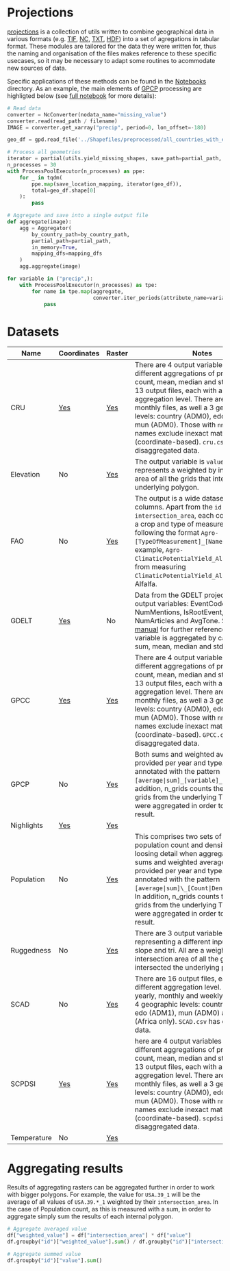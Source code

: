 # Projections

[projections](src/projections) is a collection of utils written to combine geographical data in various formats (e.g. [TIF](src/projections/utils.py), [NC](src/projections/temperature.py), [TXT](src/projections/elevation.py), [HDF](src/projections/modis.py)) into a set of agregations in tabular format. These modules are tailored for the data they were written for, thus the naming and organisation of the files makes reference to these specific usecases, so it may be necessary to adapt some routines to acommodate new sources of data.

Specific applications of these methods can be found in the [Notebooks](src/projections/Notebooks) directory. As an example, the main elements of [GPCP](https://psl.noaa.gov/data/gridded/data.gpcp.html) processing are highligted below (see [full notebook](src/projections/Notebooks/GPCP.ipynb) for more details):

```python
# Read data
converter = NcConverter(nodata_name="missing_value")
converter.read(read_path / filename)
IMAGE = converter.get_xarray("precip", period=0, lon_offset=-180)

geo_df = gpd.read_file('../Shapefiles/preprocessed/all_countries_with_eth.shp')

# Process all geometries
iterator = partial(utils.yield_missing_shapes, save_path=partial_path, prefix='p0')
n_processes = 30
with ProcessPoolExecutor(n_processes) as ppe:
    for _ in tqdm(
        ppe.map(save_location_mapping, iterator(geo_df)),
        total=geo_df.shape[0]
    ):
        pass

# Aggregate and save into a single output file
def aggregate(image):
    agg = Aggregator(
        by_country_path=by_country_path,
        partial_path=partial_path,
        in_memory=True,
        mapping_dfs=mapping_dfs
    )
    agg.aggregate(image)

for variable in ("precip",):
    with ProcessPoolExecutor(n_processes) as tpe:
        for name in tpe.map(aggregate,
                            converter.iter_periods(attribute_name=variable, lon_offset=-180)):
            pass
```

# Datasets

| Name        | Coordinates                                                   | Raster                                                               | Notes                                                                                                                                                                                                                                                                                                                                                                                                             |
| ----------- | ------------------------------------------------------------- | -------------------------------------------------------------------- | ----------------------------------------------------------------------------------------------------------------------------------------------------------------------------------------------------------------------------------------------------------------------------------------------------------------------------------------------------------------------------------------------------------------- |
| CRU         | [Yes](src/projections/Notebooks/Precipitaciones_cru.ipynb)    | [Yes](src/projections/Notebooks/Precipitaciones_cru_raster.ipynb)    | There are 4 output variables representing different aggregations of precipitation: count, mean, median and std. There are 13 output files, each with a different aggregation level. There are yearly and monthly files, as well a 3 geographic levels: country (ADM0), edo (ADM1) and mun (ADM0). Those with `nnl` in their names exclude inexact matches (coordinate-based). `cru.csv` has disaggregated data.   |
| Elevation   | No                                                            | [Yes](src/projections/Notebooks/Elevation.ipynb)                     | The output variable is `value`, which represents a weighted by intersection area of all the grids that intersected the underlying polygon.                                                                                                                                                                                                                                                                        |
| FAO         | No                                                            | [Yes](src/projections/Notebooks/AgroAllFAO.ipynb)                    | The output is a wide dataset with 449 columns. Apart from the `id` and the `intersection_area`, each colup represent a crop and type of measurement following the format `Agro-[TypeOfMeasurement]_[Name]`. For example, `Agro-ClimaticPotentialYield_Alfalfa` comes from measuring `ClimaticPotentialYield_Alfalfa` for Alfalfa.                                                                                 |
| GDELT       | [Yes](src/projections/Notebooks/GDELT.ipynb)                  | No                                                                   | Data from the GDELT project. It has many output variables: EventCode, NumMentions, IsRootEvent, NumSources, NumArticles and AvgTone. See the [user manual](http://data.gdeltproject.org/documentation/GDELT-Data_Format_Codebook.pdf) for further reference. Each variable is aggregated by calculating their sum, mean, median and std.                                                                          |
| GPCC        | [Yes](src/projections/Notebooks/Precipitaciones_GPCC.ipynb)   | [Yes](src/projections/Notebooks/Precipitaciones_GPCC_raster.ipynb)   | There are 4 output variables representing different aggregations of precipitation: count, mean, median and std. There are 13 output files, each with a different aggregation level. There are yearly and monthly files, as well a 3 geographic levels: country (ADM0), edo (ADM1) and mun (ADM0). Those with `nnl` in their names exclude inexact matches (coordinate-based). `GPCC.csv` has disaggregated data.  |
| GPCP        | No                                                            | [Yes](src/projections/Notebooks/GPCP.ipynb)                          | Both sums and weighted averages are provided per year and type. Variables are annotated with the pattern `[average\|sum]_[variable]_[year]`. In addition, n_grids counts the number of grids from the underlying TIF file that were aggregated in order to obtain the result.                                                                                                                                     |
| Nighlights  | [Yes](src/projections/Notebooks/NL_Subnat.ipynb)              | [Yes](src/projections/Notebooks/NL_NOAA.ipynb)                       |                                                                                                                                                                                                                                                                                                                                                                                                                   |
| Population  | No                                                            | [Yes](src/projections/Notebooks/Population.ipynb)                    | This comprises two sets of information: population count and density. To avoid loosing detail when aggregation, both sums and weighted averages are provided per year and type. Variables are annotated with the pattern `[average\|sum]\_[Count\|Density]\_[year]`. In addition, n_grids counts the number of grids from the underlying TIF file that were aggregated in order to obtain the result.             |
| Ruggedness  | No                                                            | [Yes](src/projections/Notebooks/Elevation-Ruggedness.ipynb)          | There are 3 output variables, each representing a different input: cellarea, slope and tri. All are a weighted by intersection area of all the grids that intersected the underlying polygon.                                                                                                                                                                                                                     |
| SCAD        | No                                                            | [Yes](src/projections/Notebooks/SCAD.ipynb)                          | There are 16 output files, each with a different aggregation level. There are yearly, monthly and weekly files, as well a 4 geographic levels: country (ADM0), edo (ADM1), mun (ADM0) and ethnic (Africa only). `SCAD.csv` has disaggregated data.                                                                                                                                                                |
| SCPDSI      | [Yes](src/projections/Notebooks/Precipitaciones_scpdsi.ipynb) | [Yes](src/projections/Notebooks/Precipitaciones_scpdsi_raster.ipynb) | here are 4 output variables representing different aggregations of precipitation: count, mean, median and std. There are 13 output files, each with a different aggregation level. There are yearly and monthly files, as well a 3 geographic levels: country (ADM0), edo (ADM1) and mun (ADM0). Those with `nnl` in their names exclude inexact matches (coordinate-based). `scpdsi.csv` has disaggregated data. |
| Temperature | No                                                            | [Yes](src/projections/Notebooks/Temperature.ipynb)                   |                                                                                                                                                                                                                                                                                                                                                                                                                   |

# Aggregating results

Results of aggregating rasters can be aggregated further in order to work with bigger polygons. For example, the value for `USA.39_1` will be the average of all values of `USA.39.*_1` weighted by their `intersection_area`. In the case of Population count, as this is measured with a sum, in order to aggregate simply sum the results of each internal polygon.

```Python
# Aggregate averaged value
df["weighted_value"] = df["intersection_area"] * df["value"]
df.groupby("id")["weighted_value"].sum() / df.groupby("id")["intersection_area"].sum()

# Aggregate summed value
df.groupby("id")["value"].sum()
```
